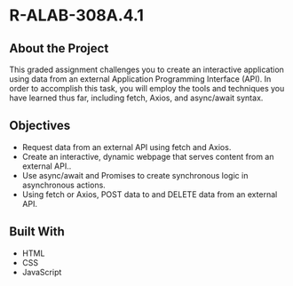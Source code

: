 # R-ALAB-308A.4.1

## About the Project

This graded assignment challenges you to create an interactive application using data from an external Application Programming Interface (API). In order to accomplish this task, you will employ the tools and techniques you have learned thus far, including fetch, Axios, and async/await syntax.

## Objectives

-   Request data from an external API using fetch and Axios.
-   Create an interactive, dynamic webpage that serves content from an external API..
-   Use async/await and Promises to create synchronous logic in asynchronous actions.
-   Using fetch or Axios, POST data to and DELETE data from an external API.

## Built With

-   HTML
-   CSS
-   JavaScript
